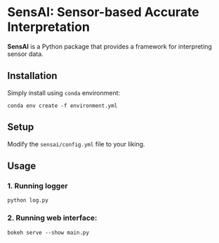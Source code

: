 # SensAI: Sensor-based Accurate Interpretation

**SensAI** is a Python package that provides a framework for interpreting sensor data.

## Installation

Simply install using `conda` environment:

    conda env create -f environment.yml

## Setup

Modify the `sensai/config.yml` file to your liking.

## Usage

### 1. Running logger

    python log.py

### 2. Running web interface:
    
    bokeh serve --show main.py
